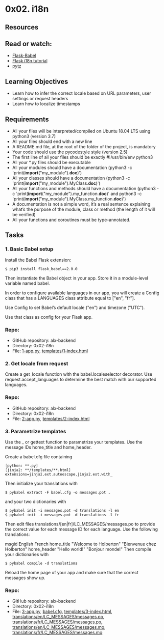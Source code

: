 # 0x02. i18n

## Resources
## Read or watch:

* [Flask-Babel](https://web.archive.org/web/20201111174034/https://flask-babel.tkte.ch/)
* [Flask i18n tutorial](https://blog.miguelgrinberg.com/post/the-flask-mega-tutorial-part-xiii-i18n-and-l10n)
* [pytz](https://pypi.org/project/pytz/)
## Learning Objectives
* Learn how to infer the correct locale based on URL parameters, user settings or request headers
* Learn how to localize timestamps
## Requirements
* All your files will be interpreted/compiled on Ubuntu 18.04 LTS using python3 (version 3.7)
* All your files should end with a new line
* A README.md file, at the root of the folder of the project, is mandatory
* Your code should use the pycodestyle style (version 2.5)
* The first line of all your files should be exactly #!/usr/bin/env python3
* All your *.py files should be executable
* All your modules should have a documentation (python3 -c 'print(__import__("my_module").__doc__)')
* All your classes should have a documentation (python3 -c 'print(__import__("my_module").MyClass.__doc__)')
* All your functions and methods should have a documentation (python3 -c 'print(__import__("my_module").my_function.__doc__)' and python3 -c 'print(__import__("my_module").MyClass.my_function.__doc__)')
* A documentation is not a simple word, it’s a real sentence explaining what’s the purpose of the module, class or method (the length of it will be verified)
* All your functions and coroutines must be type-annotated.

## Tasks
### 1. Basic Babel setup
Install the Babel Flask extension:

```
$ pip3 install flask_babel==2.0.0
```
Then instantiate the Babel object in your app. Store it in a module-level variable named babel.

In order to configure available languages in our app, you will create a Config class that has a LANGUAGES class attribute equal to ["en", "fr"].

Use Config to set Babel’s default locale ("en") and timezone ("UTC").

Use that class as config for your Flask app.
### Repo:
* GitHub repository: alx-backend
* Directory: 0x02-i18n
* File: [1-app.py](1-app.py), [templates/1-index.html](templates/1-index.html) 

### 2. Get locale from request
Create a get_locale function with the babel.localeselector decorator. Use request.accept_languages to determine the best match with our supported languages.

### Repo:
* GitHub repository: alx-backend
* Directory: 0x02-i18n
* File: [2-app.py](2-app.py), [templates/2-index.html](templates/2-index.html)

### 3. Parametrize templates
Use the _ or gettext function to parametrize your templates. Use the message IDs home_title and home_header.

Create a babel.cfg file containing
```
[python: **.py]
[jinja2: **/templates/**.html]
extensions=jinja2.ext.autoescape,jinja2.ext.with_
```
Then initialize your translations with
```
$ pybabel extract -F babel.cfg -o messages.pot .
```
and your two dictionaries with
```
$ pybabel init -i messages.pot -d translations -l en
$ pybabel init -i messages.pot -d translations -l fr
```
Then edit files translations/[en|fr]/LC_MESSAGES/messages.po to provide the correct value for each message ID for each language. Use the following translations:


msgid	English	French
home_title	"Welcome to Holberton"	"Bienvenue chez Holberton"
home_header	"Hello world!"	"Bonjour monde!"
Then compile your dictionaries with
```
$ pybabel compile -d translations
```
Reload the home page of your app and make sure that the correct messages show up.

### Repo:
* GitHub repository: alx-backend
* Directory: 0x02-i18n
* File: [3-app.py](3-app.py), [babel.cfg](babel.cfg), [templates/3-index.html](templates/3-index.html), [translations/en/LC_MESSAGES/messages.po](translations/en/LC_MESSAGES/messages.po), [translations/fr/LC_MESSAGES/messages.po](translations/fr/LC_MESSAGES/messages.po), [translations/en/LC_MESSAGES/messages.mo](translations/en/LC_MESSAGES/messages.mo), [translations/fr/LC_MESSAGES/messages.mo](translations/fr/LC_MESSAGES/messages.mo)
